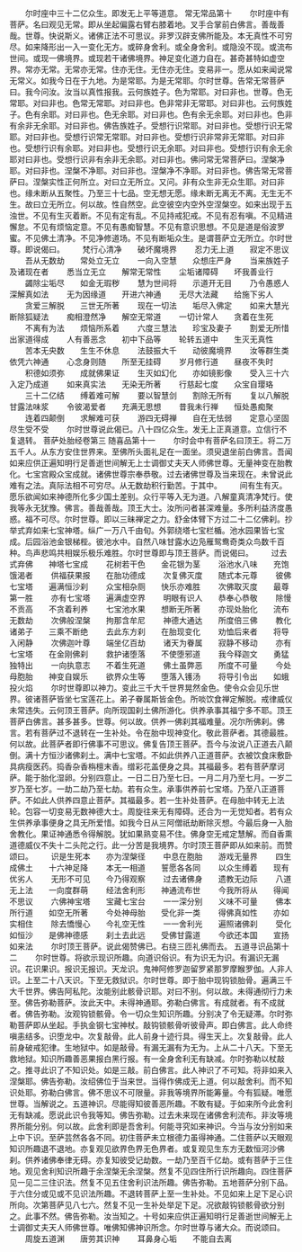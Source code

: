 <!-- { "loadSidebar": true } -->
　　尔时座中三十二亿众生。即发无上平等道意。
常无常品第十
　　尔时座中有菩萨。名曰观见无常。即从坐起偏露右臂右膝着地。叉手合掌前白佛言。善哉善哉。世尊。快说斯义。诸佛正法不可思议。非罗汉辟支佛所能及。本无真性不可穷尽。如来降形出一入一变化无方。或碎身舍利。或全身舍利。或隐没不现。或流布世间。或现一佛境界。或现若干诸佛境界。神足变化道力自在。甚奇甚特如虚空界。常亦无常。无常亦无常。住亦无住。无住亦无住。变易非一。愿从如来闻说常无常义。如我今日在于九地。为是常耶。为是无常耶。尔时世尊。告常无常菩萨曰。我今问汝。汝当以真性报我。云何族姓子。色为常耶。对曰非也。世尊。色无常耶。对曰非也。色常无常耶。对曰非也。色非常非无常耶。对曰非也。云何族姓子。色有余耶。对曰非也。色无余耶。对曰非也。色有余无余耶。对曰非也。色非有余非无余耶。对曰非也。佛告族姓子。受想行识常耶。对曰非也。受想行识无常耶。对曰非也。受想行识常无常耶。对曰非也。受想行识非常非无常耶。对曰非也。受想行识有余耶。对曰非也。受想行识无余耶。对曰非也。受想行识有余无余耶对曰非也。受想行识非有余非无余耶。对曰非也。佛问常无常菩萨曰。涅槃净耶。对曰非也。涅槃不净耶。对曰非也。涅槃净不净耶。对曰非也。佛告常无常菩萨曰。涅槃实性正何所立。对曰立无所立。又问。非有众生非无众生耶。对曰非也。缘未断从五聚性。乃至三十七品。空无想无愿。缘未断无离无不离。无生无不生。故曰立无所立。何以故。性自然空。此空彼空内空外空涅槃空。如来出现于五浊世。不见有生灭着断。不见有定有乱。不见持戒犯戒。不见有忍有嗔。不见精进懈怠。不见有烦恼定意。不见有愚痴智慧。不见有意识思想。不见是道是俗波罗蜜。不见佛土清净。不见净修道场。不见有断垢众生。是谓菩萨立无所立。尔时世尊。即说偈曰。
　　梵行心清净　　破坏魔境界
　　忍力无上道　　寂定不思议
　　吾从无数劫　　常处立无立
　　一向入空慧　　众想庄严身
　　当来族姓子　　及诸现在者
　　悉当立无立　　解常无常性
　　尘垢诸障碍　　坏我善业行
　　蠲除尘垢尽　　如金无瑕秽
　　慧为世间将　　示道开无目
　　乃令愚惑人　　深解真如法
　　无为因缘道　　开进六神通
　　无尽大法藏　　给施下劣人
　　贪爱三解脱　　三世无所著
　　现在一切法　　垢尽入佛定
　　如来大慧光　　断除狐疑法
　　痴相澄然净　　解空无常道
　　一切计常人　　贪着在生死
　　不离有为法　　烦恼所系着
　　六度三慧法　　珍宝及妻子
　　割爱无所惜　　出家道得成
　　人有善恶念　　初中下品等
　　轮转五道中　　生灭无真性
　　苦本无央数　　生生不休息
　　法鼓振大千　　动彼魔境界
　　汝等群生类　　依凭六神通
　　心念身则随　　所至无挂碍
　　岁月修行道　　昼夜不失时
　　积德如须弥　　成就佛果证
　　生灭如幻化　　亦如镜影像
　　受入三十六　　入定乃成道
　　如来真实法　　无染无所著
　　行慈起七度　　众宝自璎珞
　　三十二亿结　　缚着难可解
　　要以智慧剑　　割除无所有
　　复以八解脱　　甘露法味浆
　　令彼渴爱者　　充满无思想
　　昔我未行禅　　恒处愚痴聚
　　连着四颠倒　　求解难可获
　　游四无碍禅　　自在无怯弱
　　定意心坚固　　尽生受不受
　　尔时世尊说此偈已。八十四亿众生。发无上正真道意。立信行不复退转。
菩萨处胎经卷第三
随喜品第十一
　　尔时会中有菩萨名曰顶王。将二万五千人。从东方安住世界来。至佛所头面礼足在一面坐。须臾退坐前白佛言。吾闻如来应供正遍知明行足善逝世间解无上士调御丈夫天人师佛世尊。无量神变在胎教化。七宝宫殿众宝成就。诸佛世尊宗奉恭敬。过去诸佛世尊及当来现在。未曾说此难有之法。真际法相不可穷尽。从无数劫积行勤苦。于其中。
　　间有生有灭。愿乐欲闻如来神德所化多少国土差别。众行平等入无为道。八解童真清净梵行。使我等永无犹豫。佛言。善哉善哉。顶王大士。汝所问者甚深难量。多所利益济度愚惑。福不可尽。尔时世尊。即以三昧禅定之力。舒金体臂下方过二十二亿佛刹。抄举式弃如来七宝神塔。纵广一万八千由旬。外郭绕塔七宝栏楯。池水园果皆七宝成。后园浴池金银梯梐。彼池水中。自然八味甘露水边凫雁鸳鸯奇类众鸟数千百种。鸟声悲鸣共相娱乐极乐难胜。尔时世尊即与顶王菩萨。而说偈曰。
　　过去式弃佛　　神塔七宝成
　　花树若干色　　金花银为茎
　　浴池水八味　　充饱饿渴者
　　供福获果报　　在胎功德成
　　次复佛灭度　　随式本元尊
　　彼佛七宝塔　　遍满恒沙刹
　　众宝相杂厕　　快乐亦难胜
　　次佛取灭度　　最尊第一胜
　　亦有七宝塔　　遍满虚空界
　　明眼有识人　　恭奉心恭敬
　　除慢不贡高　　不贪着利养
　　七宝池水果　　想断无所著
　　亦现处胎化　　流布无数劫
　　次佛般涅槃　　拘那含牟尼
　　神德大通达　　所度倍三佛
　　教化诸弟子　　三乘不断绝
　　去此东方刹　　在胎现变化
　　劝恤后来者　　将导入闲静
　　次佛迦叶尊　　端坐亿百劫
　　诸天为眷属　　寂静不移动
　　亦有七宝塔　　在金刚佛刹
　　救护诸堕落　　不使堕邪道
　　我今释迦文　　勇猛独特出
　　一向执意志　　不着生死道
　　佛土虽弊恶　　所度不可量
　　今处母胞胎　　神变自娱乐
　　欲界众生等　　堕落入镬汤
　　将导引令出　　如蛾投火焰
　　尔时世尊即以神力。变此三千大千世界晃然金色。使令众会见乐世界。彼诸菩萨皆坐七宝莲花上。弟子眷属斯皆金色。所啖饮食禅定解脱。戒律威仪未常违失。云何顶王菩萨。向所现国刹土佛所游化。供养承事其福宁多不耶。顶王菩萨白佛言。甚多甚多。世尊。何以故。供养一佛刹其福难量。况尔所佛刹。佛言。若有菩萨过不退转在一生补处。令在胎中现神变化。敬此菩萨者。其德最胜。何以故。此菩萨者即行佛事不可思议。佛复告顶王菩萨。吾今与汝说八正道去八颠倒。满十方恒沙诸佛刹土。满中七宝塔。不如此供养八正道菩萨。衣被饮食床敷卧具病瘦医药。捣香杂香栴檀末香。缯彩花盖便身之具。其福最多。若有菩萨摩诃萨。能于胎化湿卵。分别四意止。一日二日乃至七日。一月二月乃至七月。一岁二岁乃至七岁。一劫二劫乃至七劫。若有众生。承事供养前七宝塔。乃至八正道菩萨。不如此人供养四意止菩萨。其福最多。若一生补处菩萨。在母胎中转无上法轮。包容一切变易无数神德大士。周旋往来无有障碍。还合为一无觉知者。若有众生供养承事便身之具无所爱惜。如我今日从三阿僧祇劫断除灭想。今最后身一入胎舍教化。果证神通悉令得解脱。犹如果熟变易不住。佛身空无戒定慧解。而自香熏道德威仪不失十二头陀之行。此一分苦是我境界。尔时顶王菩萨即从如来前。而赞颂曰。
　　识是生死本　　亦为涅槃径
　　中息在胞胎　　游戏无量界
　　四生成佛土　　十六神足降
　　本无一相道　　誓愿各各同
　　以众生缚着　　现有优劣人
　　无形不可见　　今乃得观察
　　过去诸佛身　　遗教无边际
　　八道无上法　　一向度群萌
　　经法舍利形　　神通流布世
　　今我所将从　　得闻不思议
　　六佛神宝塔　　宝藏七宝台
　　一一深分别　　义味不可量
　　佛本所行道　　如空无所著
　　今处神母胎　　受化非一类
　　得佛真如性　　亦如实相住
　　除去憍慢心　　今礼空无性
　　一一舍利光　　遍照诸佛刹
　　受化如恒沙　　是佛神德感
　　刹土去此远　　受佛甘露道
　　今欲还本国　　宣扬如来法
　　尔时顶王菩萨。说此偈赞佛已。右绕三匝礼佛而去。
五道寻识品第十二
　　尔时世尊。将欲示现识所趣。向道识俗识。有为识无为识。有漏识无漏识。花识果识。报识无报识。天龙识。鬼神阿修罗迦留罗紧那罗摩睺罗伽。人非人识。上至二十八天识。下至无救狱识。尔时世尊。即于胎中现钩锁胎骨。遍满三千大千世界。佛告阿私陀。汝能别此骸骨识耶。对曰不别。何以故。未得通彻行力未至。佛告弥勒菩萨。汝此天中。未得神通耶。弥勒白佛言。有成就者。有不成就者。佛告弥勒。汝观钩锁骸骨。令一切众生知识所趣。分别决了令无疑滞。尔时弥勒菩萨即从坐起。手执金钢七宝神杖。敲钩锁骸骨听彼骨声。即白佛言。此人命终嗔恚结多。识堕龙中。次复敲骨。此人前身十迹行具。得生天上。次复敲骨。此人前身破戒犯律。生地狱中。如是敲骨。有漏无漏有为无为。上从二十八天。下至无救地狱。知识所趣善恶果报白黑行报。有一全身舍利无有缺减。尔时弥勒以杖敲之。推寻此识了不知识处。如是三敲。前白佛言。此人神识了不可知。将非如来入涅槃耶。佛告弥勒。汝绍佛位于当来世。当得作佛成无上道。何以敲舍利。而不知识处耶。弥勒白佛言。佛不思议不可限量。非我等境界所能筹量。今有狐疑。唯愿世尊。当解说之。五道神识。尽能得知彼善恶所趣。不敢有疑。于如来所今此舍利无有缺减。愿说此识令我等知。佛告弥勒。过去未来现在诸佛舍利流布。非汝等境界所能分别。何以故。此舍利即是吾舍利。何能寻究如来神识。今当与汝分别如来上中下识。至萨芸然各各不同。初住菩萨未立根德力虽得神通。二住菩萨以天眼观知识所趣退不退地。亦复观见欲界色界无色界者。或复观见生东方无数恒河沙佛刹。供养诸佛奉律无碍。亦复知彼受记劫数。一劫乃至百千亿劫。或有菩萨于三住地。观见舍利知识所趣于余涅槃无余涅槃。然复不见四住所行识所趣向。四住菩萨见一见二三住识法。然复不见五住舍利识法所趣。佛告弥勒。五地菩萨分别下品。于六住分或见或不见识法所趣。不退转菩萨上至一生补处。不见如来上足下足心识所向。次第菩萨见八七六。然复不见一生补处举足下足。况欲敲钩锁骸骨欲分别之。此事不然。佛告弥勒。汝当知之。十号如来应供正遍知明行足善逝世间解无上士调御丈夫天人师佛世尊。唯佛知佛神识所念。尔时世尊与诸大众。而说颂曰。
　　周旋五道渊　　唐劳其识神
　　耳鼻身心垢　　不能自去离
